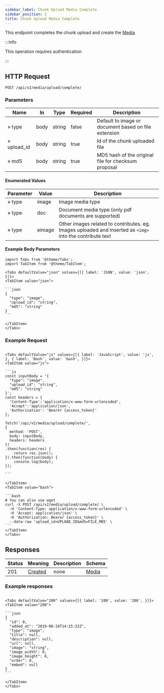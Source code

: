 ```yaml
---
sidebar_label: Chunk Upload Media Complete
sidebar_position: 2
title: Chunk Upload Media Complete
---
```


This endpoint completes the chunk upload and create the [Media](../schemas/media)

:::info

This operation requires authentication

:::


## HTTP Request

`POST /api/v2/media/upload/complete/`

### Parameters

|Name|In|Type|Required|Description|
|---|---|---|---|---|
|» type|body|string|false|Default to image or document based on file extension|
|» upload_id|body|string|true|Id of the chunk uploaded file|
|» md5|body|string|true|MD5 hash of the original file for checksum proposal|

#### Enumerated Values

|Parameter|Value|Description|
|---|---|---|
|» type|image|Image media type|
|» type|doc|Document media type (only pdf documents are supported)|
|» type|eimage|Other images related to contributes. eg. Images uploaded and inserted as `<img>` into the contribute text|

#### Example Body Parameters

````mdx-code-block
import Tabs from '@theme/Tabs';
import TabItem from '@theme/TabItem';

<Tabs defaultValue="json" values={[{ label: 'JSON', value: 'json', }]}>
<TabItem value="json">

```json
{
  "type": "image",
  "upload_id": "string",
  "md5": "string"
}
```

</TabItem>
</Tabs>
````

### Example Request

````mdx-code-block

<Tabs defaultValue="js" values={[{ label: 'JavaScript', value: 'js', }, { label: 'Bash', value: 'bash', }]}>
<TabItem value="js">

```js
const inputBody = '{
  "type": "image",
  "upload_id": "string",
  "md5": "string"
}';
const headers = {
  'Content-Type':'application/x-www-form-urlencoded',
  'Accept':'application/json',
  'Authorization': 'Bearer {access_token}'
};

fetch('/api/v2/media/upload/complete/',
{
  method: 'POST',
  body: inputBody,
  headers: headers
})
.then(function(res) {
    return res.json();
}).then(function(body) {
    console.log(body);
});

```

</TabItem>
<TabItem value="bash">

```bash
# You can also use wget
curl -X POST /api/v2/media/upload/complete/ \
  -H 'Content-Type: application/x-www-form-urlencoded' \
  -H 'Accept: application/json' \
  -H 'Authorization: Bearer {access_token}' \
  --data-raw 'upload_id=UPLOAD_ID&md5=FILE_MD5' \
```
</TabItem>
</Tabs>
````

## Responses

|Status|Meaning|Description|Schema|
|---|---|---|---|
|201|[Created](https://tools.ietf.org/html/rfc7231#section-6.3.2)|none|[Media](../schemas/media)|

### Example responses


````mdx-code-block

<Tabs defaultValue="200" values={[{ label: '200', value: '200', }]}>
<TabItem value="200">

```json
{
  "id": 0,
  "added_at": "2019-08-24T14:15:22Z",
  "type": "image",
  "title": null,
  "description": null,
  "url": null,
  "image": "string",
  "image_width": 0,
  "image_height": 0,
  "order": 0,
  "embed": null
}
```

</TabItem>
</Tabs>
````




